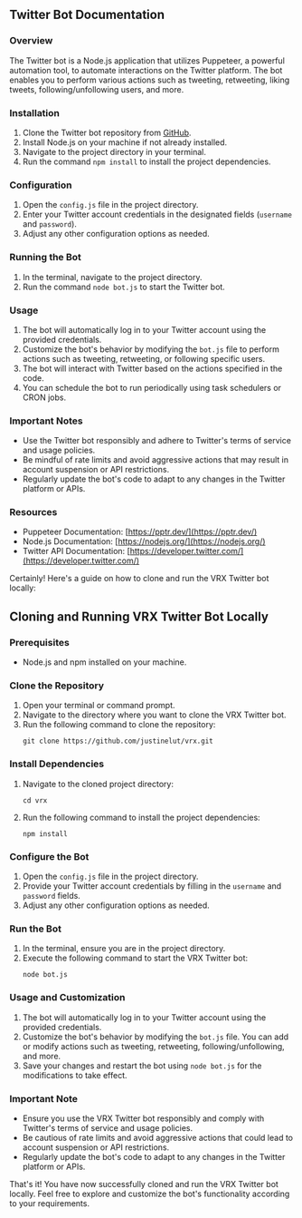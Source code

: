 

## Twitter Bot Documentation

### Overview
The Twitter bot is a Node.js application that utilizes Puppeteer, a powerful automation tool, to automate interactions on the Twitter platform. The bot enables you to perform various actions such as tweeting, retweeting, liking tweets, following/unfollowing users, and more.

### Installation
1. Clone the Twitter bot repository from [GitHub](<repository-url>).
2. Install Node.js on your machine if not already installed.
3. Navigate to the project directory in your terminal.
4. Run the command `npm install` to install the project dependencies.

### Configuration
1. Open the `config.js` file in the project directory.
2. Enter your Twitter account credentials in the designated fields (`username` and `password`).
3. Adjust any other configuration options as needed.

### Running the Bot
1. In the terminal, navigate to the project directory.
2. Run the command `node bot.js` to start the Twitter bot.

### Usage
1. The bot will automatically log in to your Twitter account using the provided credentials.
2. Customize the bot's behavior by modifying the `bot.js` file to perform actions such as tweeting, retweeting, or following specific users.
3. The bot will interact with Twitter based on the actions specified in the code.
4. You can schedule the bot to run periodically using task schedulers or CRON jobs.

### Important Notes
- Use the Twitter bot responsibly and adhere to Twitter's terms of service and usage policies.
- Be mindful of rate limits and avoid aggressive actions that may result in account suspension or API restrictions.
- Regularly update the bot's code to adapt to any changes in the Twitter platform or APIs.

### Resources
- Puppeteer Documentation: [https://pptr.dev/](https://pptr.dev/)
- Node.js Documentation: [https://nodejs.org/](https://nodejs.org/)
- Twitter API Documentation: [https://developer.twitter.com/](https://developer.twitter.com/)

Certainly! Here's a guide on how to clone and run the VRX Twitter bot locally:

## Cloning and Running VRX Twitter Bot Locally

### Prerequisites
- Node.js and npm installed on your machine.

### Clone the Repository
1. Open your terminal or command prompt.
2. Navigate to the directory where you want to clone the VRX Twitter bot.
3. Run the following command to clone the repository:
   ```
   git clone https://github.com/justinelut/vrx.git
   ```

### Install Dependencies
1. Navigate to the cloned project directory:
   ```
   cd vrx
   ```
2. Run the following command to install the project dependencies:
   ```
   npm install
   ```

### Configure the Bot
1. Open the `config.js` file in the project directory.
2. Provide your Twitter account credentials by filling in the `username` and `password` fields.
3. Adjust any other configuration options as needed.

### Run the Bot
1. In the terminal, ensure you are in the project directory.
2. Execute the following command to start the VRX Twitter bot:
   ```
   node bot.js
   ```

### Usage and Customization
1. The bot will automatically log in to your Twitter account using the provided credentials.
2. Customize the bot's behavior by modifying the `bot.js` file. You can add or modify actions such as tweeting, retweeting, following/unfollowing, and more.
3. Save your changes and restart the bot using `node bot.js` for the modifications to take effect.

### Important Note
- Ensure you use the VRX Twitter bot responsibly and comply with Twitter's terms of service and usage policies.
- Be cautious of rate limits and avoid aggressive actions that could lead to account suspension or API restrictions.
- Regularly update the bot's code to adapt to any changes in the Twitter platform or APIs.

That's it! You have now successfully cloned and run the VRX Twitter bot locally. Feel free to explore and customize the bot's functionality according to your requirements.
